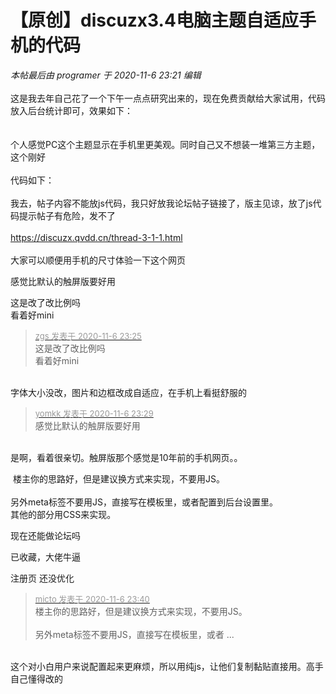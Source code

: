# 【原创】discuzx3.4电脑主题自适应手机的代码


<i class="pstatus"> 本帖最后由 programer 于 2020-11-6 23:21 编辑 </i><br />
<br />
这是我去年自己花了一个下午一点点研究出来的，现在免费贡献给大家试用，代码放入后台统计即可，效果如下：<br />
<br />
<a href="https://www.hostloc.com/thread-763168-1-1.html" target="_blank"><img id="aimg_KBwzB" onclick="zoom(this, this.src, 0, 0, 0)" class="zoom" src="https://vkceyugu.cdn.bspapp.com/VKCEYUGU-imgbed/19bd768a-85bb-4a88-b03f-889ebfca60f1.png" onmouseover="img_onmouseoverfunc(this)" onload="thumbImg(this)" border="0" alt="" /></a><br />
<br />
个人感觉PC这个主题显示在手机里更美观。同时自己又不想装一堆第三方主题，这个刚好<br />
<br />
代码如下：<br />
<br />
我去，帖子内容不能放js代码，我只好放我论坛帖子链接了，版主见谅，放了js代码提示帖子有危险，发不了<br />
<br />
<a href="https://discuzx.qvdd.cn/thread-3-1-1.html" target="_blank">https://discuzx.qvdd.cn/thread-3-1-1.html</a><br />
<br />
大家可以顺便用手机的尺寸体验一下这个网页

感觉比默认的触屏版要好用

这是改了改比例吗<br />
看着好mini

<div class="quote"><blockquote><font size="2"><a href="https://www.hostloc.com/forum.php?mod=redirect&amp;goto=findpost&amp;pid=9414858&amp;ptid=763502" target="_blank"><font color="#999999">zgs 发表于 2020-11-6 23:25</font></a></font><br />
这是改了改比例吗<br />
看着好mini</blockquote></div><br />
字体大小没改，图片和边框改成自适应，在手机上看挺舒服的

<div class="quote"><blockquote><font size="2"><a href="https://www.hostloc.com/forum.php?mod=redirect&amp;goto=findpost&amp;pid=9414882&amp;ptid=763502" target="_blank"><font color="#999999">yomkk 发表于 2020-11-6 23:29</font></a></font><br />
感觉比默认的触屏版要好用</blockquote></div><br />
是啊，看着很亲切。触屏版那个感觉是10年前的手机网页。。

<img src="static/image/smiley/yct/006.gif" smilieid="32" border="0" alt="" /> 楼主你的思路好，但是建议换方式来实现，不要用JS。<br />
<br />
另外meta标签不要用JS，直接写在模板里，或者配置到后台设置里。<br />
其他的部分用CSS来实现。

现在还能做论坛吗

已收藏，大佬牛逼

注册页 还没优化

<div class="quote"><blockquote><font size="2"><a href="https://www.hostloc.com/forum.php?mod=redirect&amp;goto=findpost&amp;pid=9414906&amp;ptid=763502" target="_blank"><font color="#999999">micto 发表于 2020-11-6 23:40</font></a></font><br />
楼主你的思路好，但是建议换方式来实现，不要用JS。<br />
<br />
另外meta标签不要用JS，直接写在模板里，或者 ...</blockquote></div><br />
这个对小白用户来说配置起来更麻烦，所以用纯js，让他们复制黏贴直接用。高手自己懂得改的
